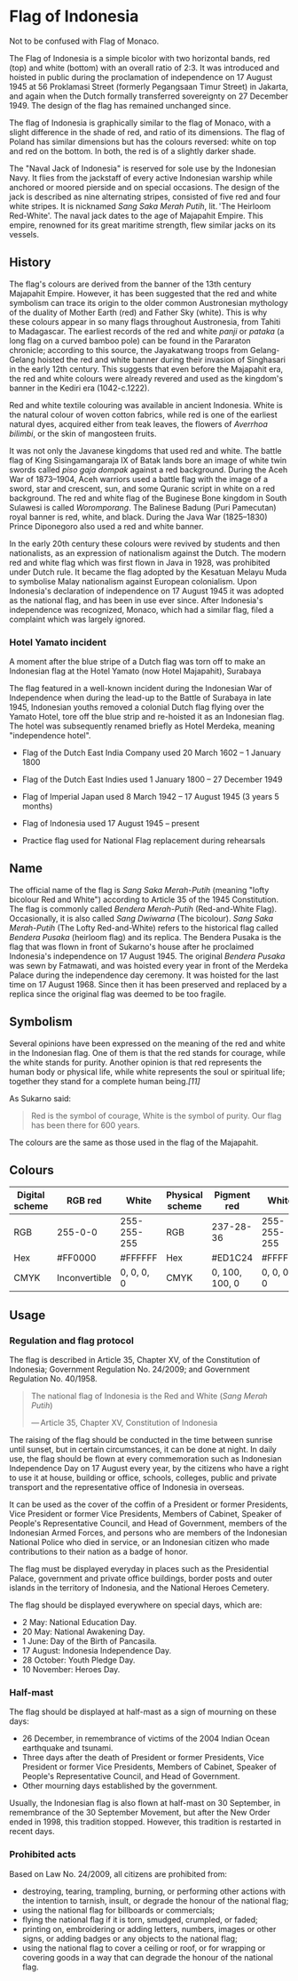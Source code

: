 # Flag of Indonesia

Not to be confused with Flag of Monaco.

The Flag of Indonesia is a simple bicolor with two horizontal bands, red (top) and white (bottom) with an overall ratio of 2:3. It was introduced and hoisted in public during the proclamation of independence on 17 August 1945 at 56 Proklamasi Street (formerly Pegangsaan Timur Street) in Jakarta, and again when the Dutch formally transferred sovereignty on 27 December 1949. The design of the flag has remained unchanged since.

The flag of Indonesia is graphically similar to the flag of Monaco, with a slight difference in the shade of red, and ratio of its dimensions. The flag of Poland has similar dimensions but has the colours reversed: white on top and red on the bottom. In both, the red is of a slightly darker shade.

The "Naval Jack of Indonesia" is reserved for sole use by the Indonesian Navy. It flies from the jackstaff of every active Indonesian warship while anchored or moored pierside and on special occasions. The design of the jack is described as nine alternating stripes, consisted of five red and four white stripes. It is nicknamed *Sang Saka Merah Putih*, lit. 'The Heirloom Red-White'. The naval jack dates to the age of Majapahit Empire. This empire, renowned for its great maritime strength, flew similar jacks on its vessels.

## History

The flag's colours are derived from the banner of the 13th century Majapahit Empire. However, it has been suggested that the red and white symbolism can trace its origin to the older common Austronesian mythology of the duality of Mother Earth (red) and Father Sky (white). This is why these colours appear in so many flags throughout Austronesia, from Tahiti to Madagascar. The earliest records of the red and white *panji* or *pataka* (a long flag on a curved bamboo pole) can be found in the Pararaton chronicle; according to this source, the Jayakatwang troops from Gelang-Gelang hoisted the red and white banner during their invasion of Singhasari in the early 12th century. This suggests that even before the Majapahit era, the red and white colours were already revered and used as the kingdom's banner in the Kediri era (1042-c.1222).

Red and white textile colouring was available in ancient Indonesia. White is the natural colour of woven cotton fabrics, while red is one of the earliest natural dyes, acquired either from teak leaves, the flowers of *Averrhoa bilimbi*, or the skin of mangosteen fruits.

It was not only the Javanese kingdoms that used red and white. The battle flag of King Sisingamangaraja IX of Batak lands bore an image of white twin swords called *piso gaja dompak* against a red background. During the Aceh War of 1873–1904, Aceh warriors used a battle flag with the image of a sword, star and crescent, sun, and some Quranic script in white on a red background. The red and white flag of the Buginese Bone kingdom in South Sulawesi is called *Woromporang*. The Balinese Badung (Puri Pamecutan) royal banner is red, white, and black. During the Java War (1825–1830) Prince Diponegoro also used a red and white banner.

In the early 20th century these colours were revived by students and then nationalists, as an expression of nationalism against the Dutch. The modern red and white flag which was first flown in Java in 1928, was prohibited under Dutch rule. It became the flag adopted by the Kesatuan Melayu Muda to symbolise Malay nationalism against European colonialism. Upon Indonesia's declaration of independence on 17 August 1945 it was adopted as the national flag, and has been in use ever since. After Indonesia's independence was recognized, Monaco, which had a similar flag, filed a complaint which was largely ignored.

### Hotel Yamato incident

A moment after the blue stripe of a Dutch flag was torn off to make an Indonesian flag at the Hotel Yamato (now Hotel Majapahit), Surabaya

The flag featured in a well-known incident during the Indonesian War of Independence when during the lead-up to the Battle of Surabaya in late 1945, Indonesian youths removed a colonial Dutch flag flying over the Yamato Hotel, tore off the blue strip and re-hoisted it as an Indonesian flag. The hotel was subsequently renamed briefly as Hotel Merdeka, meaning "independence hotel".

- Flag of the Dutch East India Company used 20 March 1602 – 1 January 1800

- Flag of the Dutch East Indies used 1 January 1800 – 27 December 1949

- Flag of Imperial Japan used 8 March 1942 – 17 August 1945 (3 years 5 months)

- Flag of Indonesia used 17 August 1945 – present

- Practice flag used for National Flag replacement during rehearsals

## Name

The official name of the flag is *Sang Saka Merah-Putih* (meaning "lofty bicolour Red and White") according to Article 35 of the 1945 Constitution. The flag is commonly called *Bendera Merah-Putih* (Red-and-White Flag). Occasionally, it is also called *Sang Dwiwarna* (The bicolour). *Sang Saka Merah-Putih* (The Lofty Red-and-White) refers to the historical flag called *Bendera Pusaka* (heirloom flag) and its replica. The Bendera Pusaka is the flag that was flown in front of Sukarno's house after he proclaimed Indonesia's independence on 17 August 1945. The original *Bendera Pusaka* was sewn by Fatmawati, and was hoisted every year in front of the Merdeka Palace during the independence day ceremony. It was hoisted for the last time on 17 August 1968. Since then it has been preserved and replaced by a replica since the original flag was deemed to be too fragile.

## Symbolism

Several opinions have been expressed on the meaning of the red and white in the Indonesian flag. One of them is that the red stands for courage, while the white stands for purity. Another opinion is that red represents the human body or physical life, while white represents the soul or spiritual life; together they stand for a complete human being.*[11]*

As Sukarno said:

> Red is the symbol of courage, White is the symbol of purity. Our flag has been there for 600 years. 

The colours are the same as those used in the flag of the Majapahit.

## Colours

|  Digital scheme | RGB red       | White       |  Physical scheme | Pigment red    | White       |
| --------------- | ------------- | ----------- | ---------------- | -------------- | ----------- |
| RGB             | 255-0-0       | 255-255-255 | RGB              | 237-28-36      | 255-255-255 |
| Hex             | #FF0000       | #FFFFFF     | Hex              | #ED1C24        | #FFFFFF     |
| CMYK            | Inconvertible | 0, 0, 0, 0  | CMYK             | 0, 100, 100, 0 | 0, 0, 0, 0  |

## Usage

### Regulation and flag protocol

The flag is described in Article 35, Chapter XV, of the Constitution of Indonesia; Government Regulation No. 24/2009; and Government Regulation No. 40/1958.

> The national flag of Indonesia is the Red and White (*Sang Merah Putih*)
>
> — Article 35, Chapter XV, Constitution of Indonesia

The raising of the flag should be conducted in the time between sunrise until sunset, but in certain circumstances, it can be done at night. In daily use, the flag should be flown at every commemoration such as Indonesian Independence Day on 17 August every year, by the citizens who have a right to use it at house, building or office, schools, colleges, public and private transport and the representative office of Indonesia in overseas.

It can be used as the cover of the coffin of a President or former Presidents, Vice President or former Vice Presidents, Members of Cabinet, Speaker of People's Representative Council, and Head of Government, members of the Indonesian Armed Forces, and persons who are members of the Indonesian National Police who died in service, or an Indonesian citizen who made contributions to their nation as a badge of honor.

The flag must be displayed everyday in places such as the Presidential Palace, government and private office buildings, border posts and outer islands in the territory of Indonesia, and the National Heroes Cemetery.

The flag should be displayed everywhere on special days, which are:

- 2 May: National Education Day.
- 20 May: National Awakening Day.
- 1 June: Day of the Birth of Pancasila.
- 17 August: Indonesia Independence Day.
- 28 October: Youth Pledge Day.
- 10 November: Heroes Day.

### Half-mast

The flag should be displayed at half-mast as a sign of mourning on these days:

- 26 December, in remembrance of victims of the 2004 Indian Ocean earthquake and tsunami.
- Three days after the death of President or former Presidents, Vice President or former Vice Presidents, Members of Cabinet, Speaker of People's Representative Council, and Head of Government.
- Other mourning days established by the government.

Usually, the Indonesian flag is also flown at half-mast on 30 September, in remembrance of the 30 September Movement, but after the New Order ended in 1998, this tradition stopped. However, this tradition is restarted in recent days.

### Prohibited acts

Based on Law No. 24/2009, all citizens are prohibited from:

- destroying, tearing, trampling, burning, or performing other actions with the intention to tarnish, insult, or degrade the honour of the national flag;
- using the national flag for billboards or commercials;
- flying the national flag if it is torn, smudged, crumpled, or faded;
- printing on, embroidering or adding letters, numbers, images or other signs, or adding badges or any objects to the national flag;
- using the national flag to cover a ceiling or roof, or for wrapping or covering goods in a way that can degrade the honour of the national flag.
